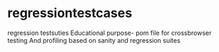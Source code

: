 # regressiontestcases
regression testsuties
Educational purpose- 
pom file for crossbrowser testing 
And
profiling based on sanity and regression suites
